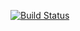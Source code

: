 [![Build Status](https://ci.leggedrobotics.com/buildStatus/icon?job=bitbucket_leggedrobotics/ocs2_quadruped_interface/master)](https://ci.leggedrobotics.com/job/bitbucket_leggedrobotics/job/ocs2_quadruped_interface/job/master/)
